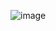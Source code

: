 ![image](https://user-images.githubusercontent.com/69139691/121421911-56d4a600-c977-11eb-8373-b56bbdfba14f.png)
